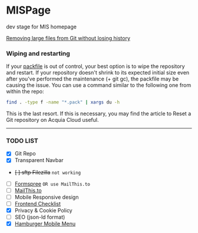 # MISPage
dev stage for MIS homepage

[Removing large files from Git without losing history](https://support.acquia.com/hc/en-us/articles/360004334093-Removing-large-files-from-Git-without-losing-history)

### Wiping and restarting
If your [packfile](https://git-scm.com/book/en/v2/Git-Internals-Packfiles) is out of control, your best option is to wipe the repository and restart. If your repository doesn't shrink to its expected initial size even after you've performed the maintenance (+ git gc), the packfile may be causing the issue. You can use a command similar to the following one from within the repo:

```bash
find . -type f -name "*.pack" | xargs du -h
```

This is the last resort. If this is necessary, you may find the article to Reset a Git repository on Acquia Cloud useful.

---

### TODO LIST

- [x] Git Repo
- [x] Transparent Navbar
- <strike>[ ] sftp Filezilla</strike> `not working`
- [ ] [Formspree](https://formspree.io) `OR use MailThis.to`
- [ ] [MailThis.to](https://mailthis.to/)
- [ ] Mobile Responsive design
- [ ] [Frontend Checklist](https://frontendchecklist.io)
- [x] Privacy & Cookie Policy
- [ ] SEO (json-ld format)
- [x] [Hamburger Mobile Menu](https://codepen.io/havardob/pen/zZvLgw?editors=0100)
